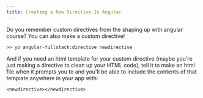 ```yaml
---
title: Creating a New Directive In Angular
---
```

Do you remember custom directives from the shaping up with angular course? You can also make a custom directive!

    >> yo angular-fullstack:directive newdirective

And if you need an html template for your custom directive (maybe you're just making a directive to clean up your HTML code), tell it to make an html file when it prompts you to and you'll be able to include the contents of that template anywhere in your app with:

    <newdirective></newdirective>